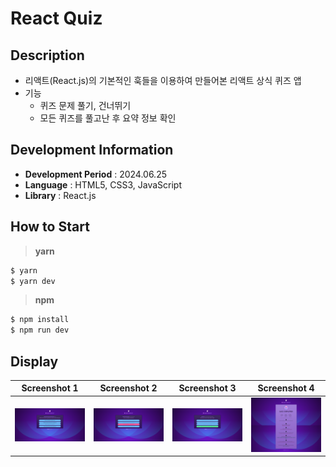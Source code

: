 # React Quiz

## Description

- 리액트(React.js)의 기본적인 훅들을 이용하여 만들어본 리액트 상식 퀴즈 앱
- 기능
  - 퀴즈 문제 풀기, 건너뛰기
  - 모든 퀴즈를 풀고난 후 요약 정보 확인

## Development Information

- **Development Period** : 2024.06.25
- **Language** : HTML5, CSS3, JavaScript
- **Library** : React.js

## How to Start

> **yarn**

```bash
$ yarn
$ yarn dev
```

> **npm**

```bash
$ npm install
$ npm run dev
```

## Display

|              Screenshot 1              |              Screenshot 2              |              Screenshot 3              |              Screenshot 4              |
| :------------------------------------: | :------------------------------------: | :------------------------------------: | :------------------------------------: |
| ![Web Page Screenshot 1](picture1.png) | ![Web Page Screenshot 2](picture2.png) | ![Web Page Screenshot 3](picture3.png) | ![Web Page Screenshot 4](picture4.png) |
